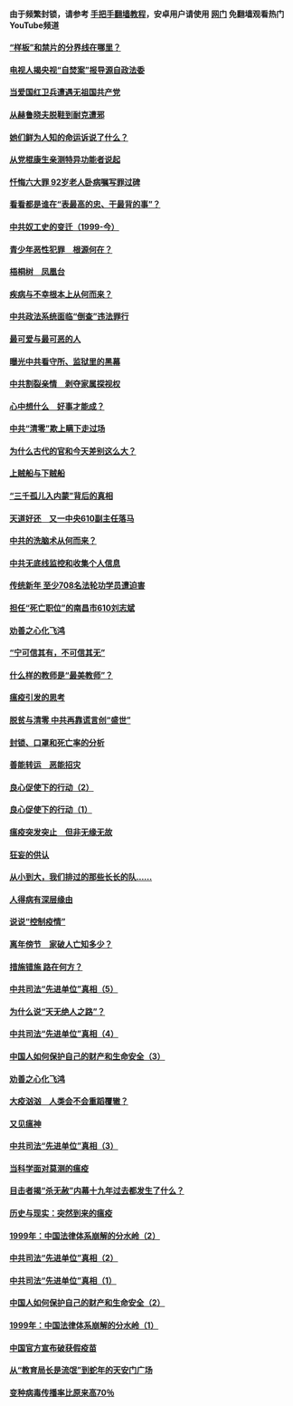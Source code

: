 #### 由于频繁封锁，请参考 [手把手翻墙教程](https://github.com/gfw-breaker/guides/wiki/)，安卓用户请使用 [网门](https://github.com/gfw-breaker/nogfw/blob/master/dl.md?t=04071401) 免翻墙观看热门YouTube频道 

#### [“样板”和禁片的分界线在哪里？](../pages/19/422704.md?t=04071401) 

#### [电视人揭央视“自焚案”报导源自政法委](../pages/19/422770.md?t=04071401) 

#### [当爱国红卫兵遭遇无祖国共产党](../pages/19/422848.md?t=04071401) 

#### [从赫鲁晓夫脱鞋到耐克遭邪](../pages/19/422826.md?t=04071401) 

#### [她们鲜为人知的命运诉说了什么？](../pages/19/422754.md?t=04071401) 

#### [从党棍康生亲测特异功能者说起](../pages/19/422657.md?t=04071401) 

#### [忏悔六大罪 92岁老人卧病嘱写罪过碑](../pages/19/422750.md?t=04071401) 

#### [看看都是谁在“表最高的忠、干最背的事”？](../pages/19/422703.md?t=04071401) 

#### [中共奴工史的变迁（1999-今）](../pages/19/422656.md?t=04071401) 

#### [青少年恶性犯罪　根源何在？](../pages/19/422449.md?t=04071401) 

#### [梧桐树　凤凰台](../pages/19/422442.md?t=04071401) 

#### [疾病与不幸根本上从何而来？](../pages/19/422438.md?t=04071401) 

#### [中共政法系统面临“倒查”违法罪行](../pages/19/422497.md?t=04071401) 

#### [最可爱与最可恶的人](../pages/19/422448.md?t=04071401) 

#### [曝光中共看守所、监狱里的黑幕](../pages/19/422390.md?t=04071401) 

#### [中共割裂亲情　剥夺家属探视权](../pages/19/422364.md?t=04071401) 

#### [心中想什么　好事才能成？](../pages/19/422318.md?t=04071401) 

#### [中共“清零”欺上瞒下走过场](../pages/19/422306.md?t=04071401) 

#### [为什么古代的官和今天差别这么大？](../pages/19/422228.md?t=04071401) 

#### [上贼船与下贼船](../pages/19/422276.md?t=04071401) 

#### [“三千孤儿入内蒙”背后的真相](../pages/19/422229.md?t=04071401) 

#### [天道好还　又一中央610副主任落马](../pages/19/422155.md?t=04071401) 

#### [中共的洗脑术从何而来？](../pages/19/422154.md?t=04071401) 

#### [中共无底线监控和收集个人信息](../pages/19/422039.md?t=04071401) 

#### [传统新年 至少708名法轮功学员遭迫害](../pages/19/421946.md?t=04071401) 

#### [担任“死亡职位”的南昌市610刘志斌](../pages/19/421957.md?t=04071401) 

#### [劝善之心化飞鸿](../pages/19/421164.md?t=04071401) 

#### [“宁可信其有，不可信其无”](../pages/19/421691.md?t=04071401) 

#### [什么样的教师是“最美教师”？](../pages/19/421755.md?t=04071401) 

#### [瘟疫引发的思考](../pages/19/421594.md?t=04071401) 

#### [脱贫与清零 中共再靠谎言创“盛世”](../pages/19/421590.md?t=04071401) 

#### [封锁、口罩和死亡率的分析](../pages/19/421495.md?t=04071401) 

#### [善能转运　恶能招灾](../pages/19/421334.md?t=04071401) 

#### [良心促使下的行动（2）](../pages/19/421361.md?t=04071401) 

#### [良心促使下的行动（1）](../pages/19/421302.md?t=04071401) 

#### [瘟疫突发突止　但非无缘无故](../pages/19/421281.md?t=04071401) 

#### [狂妄的供认](../pages/19/421199.md?t=04071401) 

#### [从小到大，我们排过的那些长长的队……](../pages/19/421243.md?t=04071401) 

#### [人得病有深层缘由](../pages/19/420864.md?t=04071401) 

#### [说说“控制疫情”](../pages/19/420831.md?t=04071401) 

#### [离年傍节　家破人亡知多少？](../pages/19/420563.md?t=04071401) 

#### [措施错施  路在何方？](../pages/19/420076.md?t=04071401) 

#### [中共司法“先进单位”真相（5）](../pages/19/419453.md?t=04071401) 

#### [为什么说“天无绝人之路”？](../pages/19/419618.md?t=04071401) 

#### [中共司法“先进单位”真相（4）](../pages/19/419452.md?t=04071401) 

#### [中国人如何保护自己的财产和生命安全（3）](../pages/19/419405.md?t=04071401) 

#### [劝善之心化飞鸿](../pages/19/418758.md?t=04071401) 

#### [大疫汹汹　人类会不会重蹈覆辙？](../pages/19/419691.md?t=04071401) 

#### [又见瘟神](../pages/19/419225.md?t=04071401) 

#### [中共司法“先进单位”真相（3）](../pages/19/419451.md?t=04071401) 

#### [当科学面对莫测的瘟疫](../pages/19/419625.md?t=04071401) 

#### [目击者揭“杀无赦”内幕十九年过去都发生了什么？](../pages/19/419617.md?t=04071401) 

#### [历史与现实：突然到来的瘟疫](../pages/19/419619.md?t=04071401) 

#### [1999年：中国法律体系崩解的分水岭（2）](../pages/19/419455.md?t=04071401) 

#### [中共司法“先进单位”真相（2）](../pages/19/419450.md?t=04071401) 

#### [中共司法“先进单位”真相（1）](../pages/19/419449.md?t=04071401) 

#### [中国人如何保护自己的财产和生命安全（2）](../pages/19/419404.md?t=04071401) 

#### [1999年：中国法律体系崩解的分水岭（1）](../pages/19/419454.md?t=04071401) 

#### [中国官方宣布破获假疫苗](../pages/19/419504.md?t=04071401) 

#### [从“教育局长是流氓”到蛇年的天安门广场](../pages/19/419470.md?t=04071401) 

#### [变种病毒传播率比原来高70％](../pages/19/419456.md?t=04071401) 

